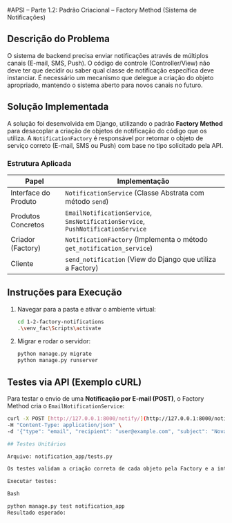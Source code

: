 #APSI – Parte 1.2: Padrão Criacional – Factory Method (Sistema de Notificações)

## Descrição do Problema

O sistema de backend precisa enviar notificações através de múltiplos canais (E-mail, SMS, Push). O código de controle (Controller/View) não deve ter que decidir ou saber qual classe de notificação específica deve instanciar. É necessário um mecanismo que delegue a criação do objeto apropriado, mantendo o sistema aberto para novos canais no futuro.

## Solução Implementada

A solução foi desenvolvida em Django, utilizando o padrão **Factory Method** para desacoplar a criação de objetos de notificação do código que os utiliza. A `NotificationFactory` é responsável por retornar o objeto de serviço correto (E-mail, SMS ou Push) com base no tipo solicitado pela API.

### Estrutura Aplicada

| Papel | Implementação |
|-------|----------------|
| Interface do Produto | `NotificationService` (Classe Abstrata com método `send`) |
| Produtos Concretos | `EmailNotificationService`, `SmsNotificationService`, `PushNotificationService` |
| Criador (Factory) | `NotificationFactory` (Implementa o método `get_notification_service`) |
| Cliente | `send_notification` (View do Django que utiliza a Factory) |

## Instruções para Execução

1.  Navegar para a pasta e ativar o ambiente virtual:
    ```bash
    cd 1-2-factory-notifications
    .\venv_fac\Scripts\activate
    ```

2.  Migrar e rodar o servidor:
    ```bash
    python manage.py migrate
    python manage.py runserver
    ```

## Testes via API (Exemplo cURL)

Para testar o envio de uma **Notificação por E-mail (POST)**, o Factory Method cria o `EmailNotificationService`:

```bash
curl -X POST [http://127.0.0.1:8000/notify/](http://127.0.0.1:8000/notify/) \
-H "Content-Type: application/json" \
-d '{"type": "email", "recipient": "user@example.com", "subject": "Nova Fatura", "content": "Sua fatura está pronta."}'

## Testes Unitários

Arquivo: notification_app/tests.py

Os testes validam a criação correta de cada objeto pela Factory e a integração da API.

Executar testes:

Bash

python manage.py test notification_app
Resultado esperado:
